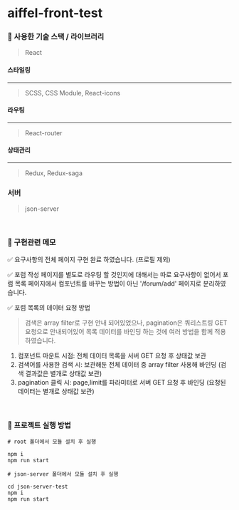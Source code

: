 # aiffel-front-test

### 📎 사용한 기술 스택 / 라이브러리

> React

#### 스타일링

---

> SCSS, CSS Module, React-icons

#### 라우팅

---

> React-router

#### 상태관리

---

> Redux, Redux-saga

### 서버

> json-server

<br />

### 📎 구현관련 메모

✅ 요구사항의 전체 페이지 구현 완료 하였습니다. (프로필 제외)

✅ 포럼 작성 페이지를 별도로 라우팅 할 것인지에 대해서는 따로 요구사항이 없어서 포럼 목록 페이지에서 컴포넌트를 바꾸는 방법이 아닌 '/forum/add' 페이지로 분리하였습니다.

✅ 포럼 목록의 데이터 요청 방법

> 검색은 array filter로 구현 안내 되어있었으나,
> pagination은 쿼리스트링 GET 요청으로 안내되어있어 목록 데이터를 바인딩 하는 것에 여러 방법을 함께 적용하였습니다.

1. 컴포넌트 마운트 시점: 전체 데이터 목록을 서버 GET 요청 후 상태값 보관
2. 검색어를 사용한 검색 시: 보관해둔 전체 데이터 중 array filter 사용해 바인딩 (검색 결과값은 별개로 상태값 보관)
3. pagination 클릭 시: page,limit를 파라미터로 서버 GET 요청 후 바인딩 (요청된 데이터는 별개로 상태값 보관)

<br />

### 📎 프로젝트 실행 방법

```
# root 폴더에서 모듈 설치 후 실행

npm i
npm run start
```

```
# json-server 폴더에서 모듈 설치 후 실행

cd json-server-test
npm i
npm run start
```
